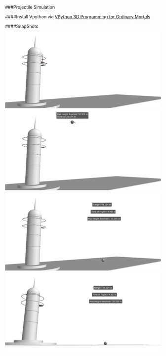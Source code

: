 ###Projectile Simulation

####Install Vpython via 
[VPython 3D Programming for Ordinary Mortals](http://vpython.org/contents/download_linux.html)

####SnapShots
![image](./1.png)
![image2](./2.png)
![image3](./3.png)
![image4](./4.png)
